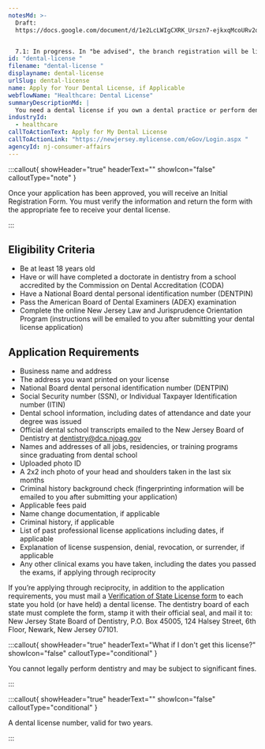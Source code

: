 ```yaml
---
notesMd: >-
  Draft:
  https://docs.google.com/document/d/1e2LcLWIgCXRK_Urszn7-ejkxqMcoURv2qoP1Ceu_1oY/edit


  7.1: In progress. In "be advised", the branch registration will be linked (once it exists) 
id: "dental-license "
filename: "dental-license "
displayname: dental-license
urlSlug: dental-license
name: Apply for Your Dental License, if Applicable
webflowName: "Healthcare: Dental License"
summaryDescriptionMd: |
  You need a dental license if you own a dental practice or perform dentistry. 
industryId:
  - healthcare
callToActionText: Apply for My Dental License
callToActionLink: "https://newjersey.mylicense.com/eGov/Login.aspx "
agencyId: nj-consumer-affairs
---
```

:::callout{ showHeader="true" headerText="" showIcon="false" calloutType="note" }

Once your application has been approved, you will receive an Initial Registration Form. You must verify the information and return the form with the appropriate fee to receive your dental license.

:::

## Eligibility Criteria 

* Be at least 18 years old
* Have or will have completed a doctorate in dentistry from a school accredited by the Commission on Dental Accreditation (CODA)
* Have a National Board dental personal identification number (DENTPIN)
* Pass the American Board of Dental Examiners (ADEX) examination 
* Complete the online New Jersey Law and Jurisprudence Orientation Program (instructions will be emailed to you after submitting your dental license application)

## Application Requirements

* Business name and address 
* The address you want printed on your license
* National Board dental personal identification number (DENTPIN)
* Social Security number (SSN), or Individual Taxpayer Identification number (ITIN)
* Dental school information, including dates of attendance and date your degree was issued
* Official dental school transcripts emailed to the New Jersey Board of Dentistry at [dentistry@dca.njoag.gov](mailto:Dentistry@dca.njoag.gov) 
* Names and addresses of all jobs, residencies, or training programs since graduating from dental school
* Uploaded photo ID
* A 2x2 inch photo of your head and shoulders taken in the last six months
* Criminal history background check (fingerprinting information will be emailed to you after submitting your application)
* Applicable fees paid
* Name change documentation, if applicable
* Criminal history, if applicable
* List of past professional license applications including dates, if applicable
* Explanation of license suspension, denial, revocation, or surrender, if applicable
* Any other clinical exams you have taken, including the dates you passed the exams, if applying through reciprocity

If you’re applying through reciprocity, in addition to the application requirements, you must mail a [Verification of State License form](https://www.njconsumeraffairs.gov/den/Applications/Dentistry-Verification-of-State-License.pdf) to each state you hold (or have held) a dental license. The dentistry board of each state must complete the form, stamp it with their official seal, and mail it to: New Jersey State Board of Dentistry, P.O. Box 45005, 124 Halsey Street, 6th Floor, Newark, New Jersey 07101.

:::callout{ showHeader="true" headerText="What if I don't get this license?" showIcon="false" calloutType="conditional" }

You cannot legally perform dentistry and may be subject to significant fines.

:::

:::callout{ showHeader="true" headerText="" showIcon="false" calloutType="conditional" }

A dental license number, valid for two years.

:::
